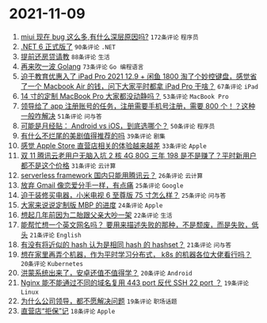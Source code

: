 # 2021-11-09

1. [miui 现在 bug 这么多,有什么深层原因吗?](https://www.v2ex.com/t/814032) `172条评论` `程序员`
1. [.NET 6 正式版了](https://www.v2ex.com/t/814028) `90条评论` `.NET`
1. [提前还房贷请教](https://www.v2ex.com/t/814034) `88条评论` `生活`
1. [再来吹一波 Golang](https://www.v2ex.com/t/814129) `73条评论` `Go 编程语言`
1. [迫于教育优惠入了 iPad Pro 2021 12.9 + 闲鱼 1800 淘了个妙控键盘，感觉省了一个 Macbook Air 的钱，问下大家平时都拿 iPad Pro 干啥？](https://www.v2ex.com/t/814136) `67条评论` `iPad`
1. [14 寸的定制 MacBook Pro 大家都没动静吗？](https://www.v2ex.com/t/814085) `53条评论` `MacBook Pro`
1. [领导给了 app 注册账号的任务，注册需要手机号注册，需要 800 个！？这种一般咋解决](https://www.v2ex.com/t/814065) `51条评论` `问与答`
1. [可能是月经贴： Android vs iOS，到底选哪个？](https://www.v2ex.com/t/814131) `50条评论` `程序员`
1. [有什么不烂尾的美剧值得推荐的吗](https://www.v2ex.com/t/814240) `39条评论` `剧集`
1. [感觉 Apple Store 直营店相关的体验越来越差](https://www.v2ex.com/t/814187) `33条评论` `Apple`
1. [双 11 腾讯云老用户无脑入坑 2 核 4G 80G 三年 198 是不是赚了？平时新用户都不是这个价格](https://www.v2ex.com/t/814133) `31条评论` `云计算`
1. [serverless framework 国内只能用腾讯云？](https://www.v2ex.com/t/814196) `26条评论` `云计算`
1. [放弃 Gmail 像恋爱分手一样，有点痛](https://www.v2ex.com/t/814212) `25条评论` `Google`
1. [迫于装修买电器，小米电视 6 至尊版 75 寸怎么样？](https://www.v2ex.com/t/814135) `25条评论` `问与答`
1. [大家来说说定制版 MBP 的进度](https://www.v2ex.com/t/814074) `24条评论` `Apple`
1. [想起几年前因为二胎跟父亲大吵一架](https://www.v2ex.com/t/814248) `22条评论` `生活`
1. [能帮忙想一个英文网名吗？ 要用来描述失败的那种，不是颓废，而是失败，低头](https://www.v2ex.com/t/814228) `21条评论` `English`
1. [有没有将近似的 hash 认为是相同 hash 的 hashset？](https://www.v2ex.com/t/814128) `21条评论` `问与答`
1. [想在家里再弄个机器，作为平时学习分布式， k8s 的机器各位大佬看行吗？](https://www.v2ex.com/t/814176) `20条评论` `Kubernetes`
1. [洪蒙系统出来了，安卓还值不值得学？](https://www.v2ex.com/t/814141) `20条评论` `Android`
1. [Nginx 能不能通过不同的域名复用 443 port 反代 SSH 22 port ？](https://www.v2ex.com/t/814132) `19条评论` `Linux`
1. [为什么公司领导，都不愿解决问题](https://www.v2ex.com/t/814040) `19条评论` `职场话题`
1. [直营店“拒保”记](https://www.v2ex.com/t/814143) `18条评论` `Apple`

